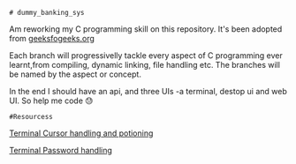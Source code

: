 	# dummy_banking_sys

Am reworking my C programming skill on this repository.
It's been adopted from [geeksfogeeks.org](https://www.geeksforgeeks.org/bank-account-system-in-c-using-file-handling/)

Each branch will progressivelly tackle every aspect  of C programming ever learnt,from  compiling, dynamic linking, file handling etc.
The branches will be named by the aspect or concept.

In the end I should have an api, and three UIs -a terminal, destop ui and web UI. So help me code :sweat:
	
	#Resourcess
	
[Terminal Cursor handling and potioning](https://stackoverflow.com/questions/26423537/how-to-position-the-input-text-cursor-in-c#26423946)
		
[Terminal Password handling](https://stackoverflow.com/questions/1786532/c-command-line-password-input)
		
